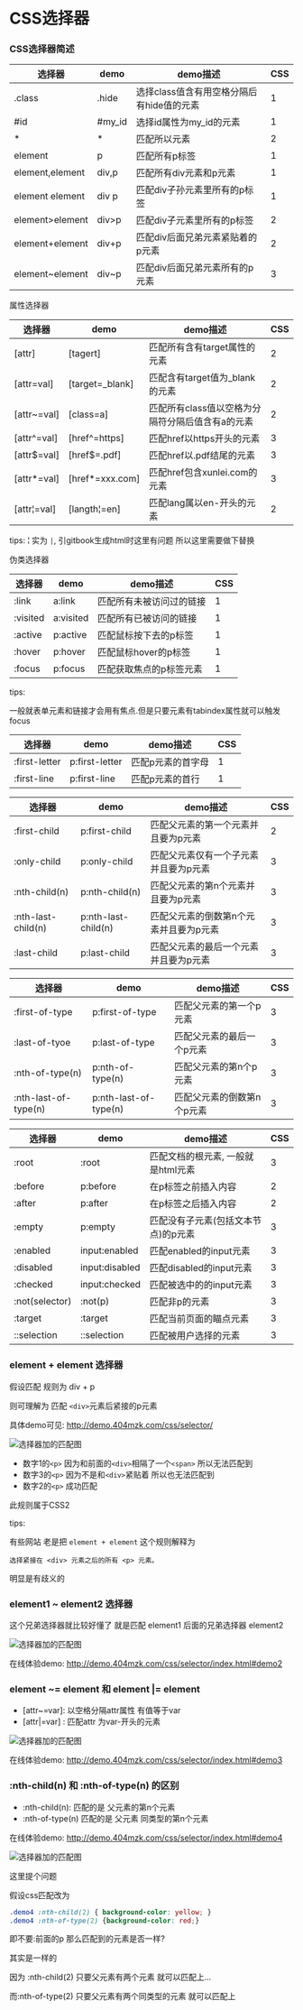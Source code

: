 # CSS选择器 

### CSS选择器简述

| 选择器 | demo | demo描述 | CSS |
| --- | --- | --- | --- |
| .class |.hide|选择class值含有用空格分隔后有hide值的元素|1 |
| #id |#my_id|选择id属性为my_id的元素|1 |
| * |* |匹配所以元素|2 |
| element | p | 匹配所有p标签|1 |
| element,element|div,p|匹配所有div元素和p元素|1 |
| element element|div p|匹配div子孙元素里所有的p标签|1 |
| element>element|div>p|匹配div子元素里所有的p标签|2 |
| element+element|div+p|匹配div后面兄弟元素紧贴着的p元素|2 |
| element~element|div~p|匹配div后面兄弟元素所有的p元素|3|

属性选择器

|选择器|demo|demo描述|CSS |
| --- | --- | --- | --- |
|[attr]|[tagert]|匹配所有含有target属性的元素|2|
|[attr=val]|[target=_blank]|匹配含有target值为_blank的元素|2|
|[attr~=val]|[class=a]|匹配所有class值以空格为分隔符分隔后值含有a的元素|2|
|[attr^=val]|[href^=https]|匹配href以https开头的元素|3|
|[attr$=val]|[href$=.pdf]|匹配href以.pdf结尾的元素|3|
|[attr*=val]|[href*=xxx.com]|匹配href包含xunlei.com的元素|3|
|[attr&brvbar;=val]|[langth&brvbar;=en]|匹配lang属以en-开头的元素|2|

tips: &brvbar; 实为 `|`, 引gitbook生成html时这里有问题 所以这里需要做下替换

伪类选择器

|选择器|demo|demo描述|CSS|
| --- | --- | --- | --- |
|:link|a:link|匹配所有未被访问过的链接|1|
|:visited|a:visited|匹配所有已被访问的链接|1|
|:active|p:active|匹配鼠标按下去的p标签|1|
|:hover|p:hover|匹配鼠标hover的p标签|1|
|:focus|p:focus|匹配获取焦点的p标签元素|1|

tips:

一般就表单元素和链接才会用有焦点.但是只要元素有tabindex属性就可以触发focus

|选择器|demo|demo描述|CSS|
| --- | --- | --- | --- |
|:first-letter|p:first-letter|匹配p元素的首字母|1|
|:first-line|p:first-line|匹配p元素的首行|1|

|选择器|demo|demo描述|CSS|
| --- | --- | --- | --- |
|:first-child|p:first-child|匹配父元素的第一个元素并且要为p元素|2|
|:only-child|p:only-child|匹配父元素仅有一个子元素并且要为p元素|3|
|:nth-child(n)|p:nth-child(n)|匹配父元素的第n个元素并且要为p元素|3|
|:nth-last-child(n)|p:nth-last-child(n)|匹配父元素的倒数第n个元素并且要为p元素|3|
|:last-child|p:last-child|匹配父元素的最后一个元素并且要为p元素|3|

|选择器|demo|demo描述|CSS|
| --- | --- | --- | --- |
|:first-of-type|p:first-of-type|匹配父元素的第一个p元素|3|
|:last-of-tyoe|p:last-of-type|匹配父元素的最后一个p元素|3|
|:nth-of-type(n)|p:nth-of-type(n)|匹配父元素的第n个p元素|3|
|:nth-last-of-type(n)|p:nth-last-of-type(n)|匹配父元素的倒数第n个p元素|3|

|选择器|demo|demo描述|CSS|
| --- | --- | --- | --- |
|:root|:root|匹配文档的根元素, 一般就是html元素|3|
|:before|p:before|在p标签之前插入内容|2|
|:after|p:after|在p标签之后插入内容|2|
|:empty|p:empty|匹配没有子元素(包括文本节点)的p元素|3|
|:enabled|input:enabled|匹配enabled的input元素|3|
|:disabled|input:disabled|匹配disabled的input元素|3|
|:checked|input:checked|匹配被选中的的input元素|3|
|:not(selector)|:not(p)|匹配非p的元素|3|
|:target|:target|匹配当前页面的瞄点元素|3|
|::selection|::selection|匹配被用户选择的元素|3|


### element + element 选择器

假设匹配 规则为 div + p

则可理解为 匹配 `<div>`元素后紧接的p元素

具体demo可见: http://demo.404mzk.com/css/selector/

![选择器加的匹配图](../../assets/QQ20190326-150636.jpg)

- 数字1的`<p>` 因为和前面的`<div>`相隔了一个`<span>` 所以无法匹配到
- 数字3的`<p>` 因为不是和`<div>`紧贴着 所以也无法匹配到 
- 数字2的`<p>` 成功匹配

此规则属于CSS2

tips:

有些网站 老是把 `element + element` 这个规则解释为

`选择紧接在 <div> 元素之后的所有 <p> 元素。`

明显是有歧义的

### element1 ~ element2 选择器

这个兄弟选择器就比较好懂了 就是匹配 element1 后面的兄弟选择器 element2

![选择器加的匹配图](../../assets/QQ20190326-181320.jpg)

在线体验demo: http://demo.404mzk.com/css/selector/index.html#demo2

### element ~= element 和 element |= element

- [attr~=var]: 以空格分隔attr属性 有值等于var
- [attr|=var] : 匹配attr 为var-开头的元素

![选择器加的匹配图](../../assets/QQ20190326-200044.jpg)

在线体验demo: http://demo.404mzk.com/css/selector/index.html#demo3

### :nth-child(n) 和 :nth-of-type(n) 的区别

- :nth-child(n): 匹配的是 父元素的第n个元素
- :nth-of-type(n) 匹配的是 父元素 同类型的第n个元素

在线体验demo: http://demo.404mzk.com/css/selector/index.html#demo4

![选择器加的匹配图](../../assets/QQ20190327-092706.jpg)

这里提个问题

假设css匹配改为

```css
.demo4 :nth-child(2) { background-color: yellow; }
.demo4 :nth-of-type(2) {background-color: red;}
```

即不要:前面的p 那么匹配到的元素是否一样?

其实是一样的

因为 :nth-child(2) 只要父元素有两个元素 就可以匹配上...

而:nth-of-type(2) 只要父元素有两个同类型的元素 就可以匹配上





